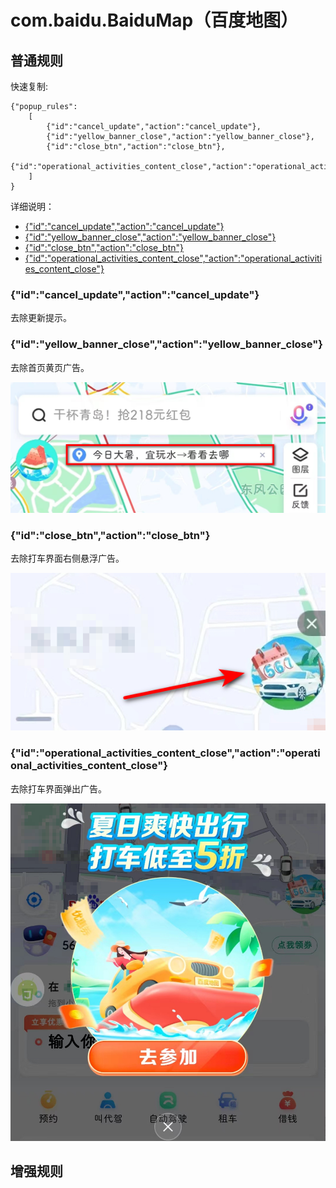 # com.baidu.BaiduMap（百度地图）

## 普通规则

快速复制:
```
{"popup_rules":
    [
        {"id":"cancel_update","action":"cancel_update"},
        {"id":"yellow_banner_close","action":"yellow_banner_close"},
        {"id":"close_btn","action":"close_btn"},
        {"id":"operational_activities_content_close","action":"operational_activities_content_close"}
    ]
}
```

详细说明：
- [{"id":"cancel_update","action":"cancel_update"}](#idcancel_updateactioncancel_update)
- [{"id":"yellow_banner_close","action":"yellow_banner_close"}](#idyellow_banner_closeactionyellow_banner_close)
- [{"id":"close_btn","action":"close_btn"}](#idclose_btnactionclose_btn)
- [{"id":"operational_activities_content_close","action":"operational_activities_content_close"}](#idoperational_activities_content_closeactionoperational_activities_content_close)

### {"id":"cancel_update","action":"cancel_update"}
去除更新提示。

### {"id":"yellow_banner_close","action":"yellow_banner_close"}
去除首页黄页广告。

![](./assets/yellow_banner_close.jpg)

### {"id":"close_btn","action":"close_btn"}
去除打车界面右侧悬浮广告。

![](./assets/close_btn.jpg)

### {"id":"operational_activities_content_close","action":"operational_activities_content_close"}
去除打车界面弹出广告。

![](./assets/operational_activities_content_close.jpg)

## 增强规则